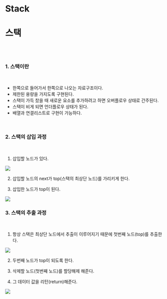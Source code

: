 # Stack
# 스택

<br/>
<br/>

### 1. 스택이란

<br/>

* 한쪽으로 들어가서 한쪽으로 나오는 자료구조이다.
* 제한된 용량을 가지도록 구현된다.
* 스택이 가득 찼을 때 새로운 요소를 추가하려고 하면 오버플로우 상태로 간주된다.
* 스택이 비게 되면 언더플로우 상태가 된다.
* 배열과 연결리스트로 구현이 가능하다.

<br/>


### 2. 스택의 삽입 과정

<br/>

1. 삽입할 노드가 있다.


<img src="https://user-images.githubusercontent.com/78206106/106376244-c2f63a80-63d6-11eb-8100-cc0cab283985.PNG">


2. 삽입할 노드의 next가 top(스택의 최상단 노드)를 가리키게 한다.

3. 삽입한 노드가 top이 된다.


<img src="https://user-images.githubusercontent.com/78206106/106376181-12883680-63d6-11eb-82fc-c6e9e8651677.PNG">

<br/>


### 3. 스택의 추출 과정

<br/>


1. 항상 스택은 최상단 노드에서 추출이 이루어지기 때문에 첫번째 노드(top)를 추출한다.


<img src="https://user-images.githubusercontent.com/78206106/106376290-38faa180-63d7-11eb-8df2-d71fea7ae40c.PNG">


2. 두번째 노드가 top이 되도록 한다.

3. 삭제할 노드(첫번째 노드)를 할당해제 해준다.

4. 그 데이터 값을 리턴(return)해준다.


<img src="https://user-images.githubusercontent.com/78206106/106376291-3a2bce80-63d7-11eb-9673-321c125501a0.PNG">

<br/>
